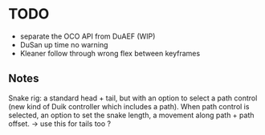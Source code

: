# TODO

- separate the OCO API from DuAEF (WIP)
- DuSan up time no warning
- Kleaner follow through wrong flex between keyframes

## Notes

Snake rig: a standard head + tail, but with an option to select a path control (new kind of Duik controller which includes a path). When path control is selected, an option to set the snake length, a movement along path + path offset.
-> use this for tails too ?
